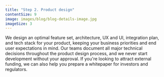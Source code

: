```yaml
---
title: "Step 2. Product design"
contentSize: 9
image: images/blog/blog-details-image.jpg
imageSize: 3
---
```


We design an optimal feature set, architecture, UX and UI, integration plan, and tech stack for your
product, keeping your business priorities and end user expectations in mind. Our teams document all
major technical decisions throughout the product design process, and we never start development
without your approval. If you're looking to attract external funding, we can also help you prepare a
whitepaper for investors and regulators.
